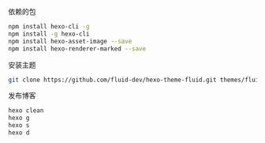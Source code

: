 依赖的包
```bash
npm install hexo-cli -g
npm install -g hexo-cli
npm install hexo-asset-image --save
npm install hexo-renderer-marked --save
```

安装主题
```bash
git clone https://github.com/fluid-dev/hexo-theme-fluid.git themes/fluid
```

发布博客
```bash
hexo clean
hexo g
hexo s
hexo d
```

